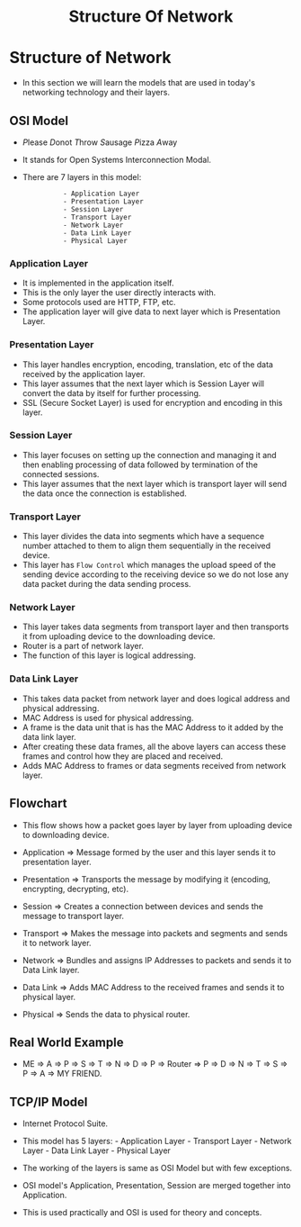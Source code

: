 <div align=center>
  <h1>Structure Of Network</h1>
</div>


# Structure of Network

- In this section we will learn the models that are used in today's networking technology and their layers.


## OSI Model
- *P*lease *D*onot *T*hrow *S*ausage *P*izza *A*way
- It stands for Open Systems Interconnection Modal.
- There are 7 layers in this model:

                - Application Layer
                - Presentation Layer
                - Session Layer
                - Transport Layer
                - Network Layer
                - Data Link Layer
                - Physical Layer


### Application Layer

- It is implemented in the application itself.
- This is the only layer the user directly interacts with.
- Some protocols used are HTTP, FTP, etc.
- The application layer will give data to next layer which is Presentation Layer.


### Presentation Layer

- This layer handles encryption, encoding, translation, etc of the data received by the application layer.
- This layer assumes that the next layer which is Session Layer will convert the data by itself for further processing.
- SSL (Secure Socket Layer) is used for encryption and encoding in this layer.


### Session Layer

- This layer focuses on setting up the connection and managing it and then enabling processing of data followed by termination of the connected sessions.
- This layer assumes that the next layer which is transport layer will send the data once the connection is established.


### Transport Layer

- This layer divides the data into segments which have a sequence number attached to them to align them sequentially in the received device.
- This layer has `Flow Control` which manages the upload speed of the sending device according to the receiving device so we do not lose any data packet during the data sending process.


### Network Layer

- This layer takes data segments from transport layer and then transports it from uploading device to the downloading device.
- Router is a part of network layer.
- The function of this layer is logical addressing.


### Data Link Layer

- This takes data packet from network layer and does logical address and physical addressing.
- MAC Address is used for physical addressing.
- A frame is the data unit that is has the MAC Address to it added by the data link layer.
- After creating these data frames, all the above layers can access these frames and control how they are placed and received.
- Adds MAC Address to frames or data segments received from network layer.


## Flowchart

- This flow shows how a packet goes layer by layer from uploading device to downloading device.

- Application => Message formed by the user and this layer sends it to presentation layer.
- Presentation => Transports the message by modifying it (encoding, encrypting, decrypting, etc).
- Session => Creates a connection between devices and sends the message to transport layer.
- Transport => Makes the message into packets and segments and sends it to network layer.
- Network => Bundles and assigns IP Addresses to packets and sends it to Data Link layer.
- Data Link => Adds MAC Address to the received frames and sends it to physical layer.
- Physical => Sends the data to physical router.

## Real World Example

- ME => A => P => S => T => N => D => P => Router => P => D => N => T => S => P => A => MY FRIEND.



## TCP/IP Model

- Internet Protocol Suite.
- This model has 5 layers:
                  - Application Layer
                  - Transport Layer
                  - Network Layer
                  - Data Link Layer
                  - Physical Layer

- The working of the layers is same as OSI Model but with few exceptions.
- OSI model's Application, Presentation, Session are merged together into Application.
- This is used practically and OSI is used for theory and concepts.
